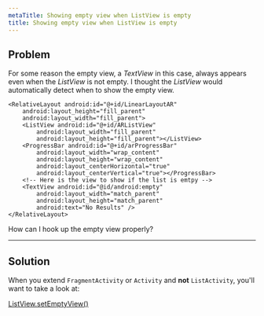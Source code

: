 ```yaml
---
metaTitle: Showing empty view when ListView is empty
title: Showing empty view when ListView is empty
---
```


## Problem

For some reason the empty view, a *TextView* in this case, always appears even when the *ListView* is not empty. I thought the *ListView* would automatically detect when to show the empty view.



```
<RelativeLayout android:id="@+id/LinearLayoutAR"
    android:layout_height="fill_parent"
    android:layout_width="fill_parent">
    <ListView android:id="@+id/ARListView"
        android:layout_width="fill_parent"
        android:layout_height="fill_parent"></ListView>
    <ProgressBar android:id="@+id/arProgressBar"
        android:layout_width="wrap_content"
        android:layout_height="wrap_content"
        android:layout_centerHorizontal="true"
        android:layout_centerVertical="true"></ProgressBar>
    <!-- Here is the view to show if the list is emtpy -->
    <TextView android:id="@id/android:empty"
        android:layout_width="match_parent"
        android:layout_height="match_parent"
        android:text="No Results" />
</RelativeLayout>

```

How can I hook up the empty view properly?



---

## Solution

When you extend `FragmentActivity` or `Activity` and **not** `ListActivity`, you'll want to take a look at:


[ListView.setEmptyView()](http://developer.android.com/reference/android/widget/AdapterView.html#setEmptyView%28android.view.View%29)

